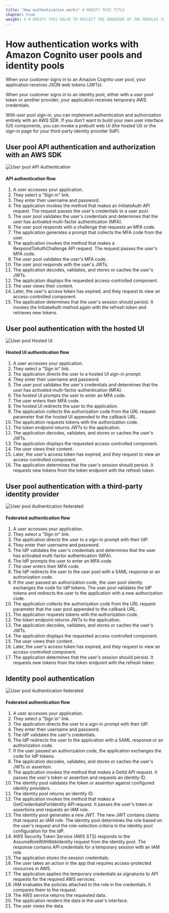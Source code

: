 ```yaml
---
title: "How authentication works" # MODIFY THIS TITLE
chapter: true
weight: 3 # MODIFY THIS VALUE TO REFLECT THE ORDERING OF THE MODULES IF APPLICABLE
---
```


# How authentication works with Amazon Cognito user pools and identity pools

When your customer signs in to an Amazon Cognito user pool, your application receives JSON web tokens (JWTs).

When your customer signs in to an identity pool, either with a user pool token or another provider, your application receives temporary AWS credentials.

With user pool sign-in, you can implement authentication and authorization entirely with an AWS SDK. If you don't want to build your own user interface (UI) components, you can invoke a prebuilt web UI (the hosted UI) or the sign-in page for your third-party identity provider (IdP).

## User pool API authentication and authorization with an AWS SDK
![User pool API Authentication](/images/05-authentication-api.png)

#### API authentication flow

1. A user accesses your application.
2. They select a "Sign in" link.
3. They enter their username and password.
4. The application invokes the method that makes an InitiateAuth API request. The request passes the user's credentials to a user pool.
5. The user pool validates the user's credentials and determines that the user has activated multi-factor authentication (MFA).
6. The user pool responds with a challenge that requests an MFA code.
7. The application generates a prompt that collects the MFA code from the user.
8. The application invokes the method that makes a RespondToAuthChallenge API request. The request passes the user's MFA code.
9. The user pool validates the user's MFA code.
10. The user pool responds with the user's JWTs.
11. The application decodes, validates, and stores or caches the user's JWTs.
12. The application displays the requested access-controlled component.
13. The user views their content.
14. Later, the user's access token has expired, and they request to view an access-controlled component.
15. The application determines that the user's session should persist. It invokes the InitiateAuth method again with the refresh token and retrieves new tokens.

## User pool authentication with the hosted UI
![User pool Hosted UI](/images/06-authentication-hosted-ui.png)

#### Hosted UI authentication flow
1. A user accesses your application.
2. They select a "Sign in" link.
3. The application directs the user to a hosted UI sign-in prompt.
4. They enter their username and password.
5. The user pool validates the user's credentials and determines that the user has activated multi-factor authentication (MFA).
6. The hosted UI prompts the user to enter an MFA code.
7. The user enters their MFA code.
8. The hosted UI redirects the user to the application.
9. The application collects the authorization code from the URL request parameter that the hosted UI appended to the callback URL.
10. The application requests tokens with the authorization code.
11. The token endpoint returns JWTs to the application.
12. The application decodes, validates, and stores or caches the user's JWTs.
13. The application displays the requested access-controlled component.
14. The user views their content.
15. Later, the user's access token has expired, and they request to view an access-controlled component.
16. The application determines that the user's session should persist. It requests new tokens from the token endpoint with the refresh token.

## User pool authentication with a third-party identity provider
![User pool Authentication federated](/images/07-authentication-federated.png)

#### Federated authentication flow
1. A user accesses your application.
2. They select a "Sign in" link.
3. The application directs the user to a sign-in prompt with their IdP.
4. They enter their username and password.
5. The IdP validates the user's credentials and determines that the user has activated multi-factor authentication (MFA).
6. The IdP prompts the user to enter an MFA code.
7. The user enters their MFA code.
8. The IdP redirects the user to the user pool with a SAML response or an authorization code.
9. If the user passed an authorization code, the user pool silently exchanges the code for IdP tokens. The user pool validates the IdP tokens and redirects the user to the application with a new authorization code.
10. The application collects the authorization code from the URL request parameter that the user pool appended to the callback URL.
11. The application requests tokens with the authorization code.
12. The token endpoint returns JWTs to the application.
13. The application decodes, validates, and stores or caches the user's JWTs.
14. The application displays the requested access-controlled component.
15. The user views their content.
16. Later, the user's access token has expired, and they request to view an access-controlled component.
17. The application determines that the user's session should persist. It requests new tokens from the token endpoint with the refresh token.

## Identity pool authentication
![User pool Authentication federated](/images/08-authentication-identity-pool.png)

#### Federated authentication flow
1. A user accesses your application.
2. They select a "Sign in" link.
3. The application directs the user to a sign-in prompt with their IdP.
4. They enter their username and password.
5. The IdP validates the user's credentials.
6. The IdP redirects the user to the application with a SAML response or an authorization code.
7. If the user passed an authorization code, the application exchanges the code for IdP tokens.
8. The application decodes, validates, and stores or caches the user's JWTs or assertion.
9. The application invokes the method that makes a GetId API request. It passes the user's token or assertion and requests an identity ID.
10. The identity pool validates the token or assertion against configured identity providers.
11. The identity pool returns an identity ID.
12. The application invokes the method that makes a GetCredentialsForIdentity API request. It passes the user's token or assertions and requests an IAM role.
13. The identity pool generates a new JWT. The new JWT contains claims that request an IAM role. The identity pool determines the role based on the user's request and the role-selection criteria in the identity pool configuration for the IdP.
14. AWS Security Token Service (AWS STS) responds to the AssumeRoleWithWebIdentity request from the identity pool. The response contains API credentials for a temporary session with an IAM role.
15. The application stores the session credentials.
16. The user takes an action in the app that requires access-protected resources in AWS.
17. The application applies the temporary credentials as signatures to API requests for the required AWS services.
18. IAM evaluates the policies attached to the role in the credentials. It compares them to the request.
19. The AWS service returns the requested data.
20. The application renders the data in the user's interface.
21. The user views the data.


